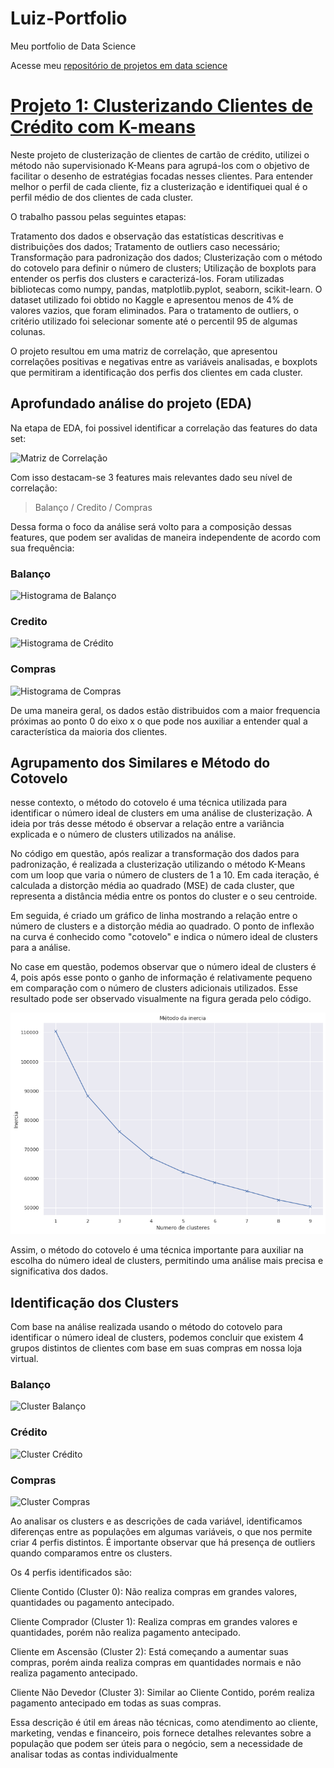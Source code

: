 # Luiz-Portfolio
Meu portfolio de Data Science

Acesse meu [repositório de projetos em data science](https://github.com/Luiz-Faro/Projetos-Data-Science)

# [Projeto 1: Clusterizando Clientes de Crédito com K-means](https://github.com/Luiz-Faro/Projetos-Data-Science/blob/main/Clustering_Kmeans-checkpoint.ipynb)

Neste projeto de clusterização de clientes de cartão de crédito, utilizei o método não supervisionado K-Means para agrupá-los com o objetivo de facilitar o desenho de estratégias focadas nesses clientes. Para entender melhor o perfil de cada cliente, fiz a clusterização e identifiquei qual é o perfil médio de dos clientes de cada cluster.

O trabalho passou pelas seguintes etapas:

Tratamento dos dados e observação das estatísticas descritivas e distribuições dos dados;
Tratamento de outliers caso necessário;
Transformação para padronização dos dados;
Clusterização com o método do cotovelo para definir o número de clusters;
Utilização de boxplots para entender os perfis dos clusters e caracterizá-los.
Foram utilizadas bibliotecas como numpy, pandas, matplotlib.pyplot, seaborn, scikit-learn. O dataset utilizado foi obtido no Kaggle e apresentou menos de 4% de valores vazios, que foram eliminados. Para o tratamento de outliers, o critério utilizado foi selecionar somente até o percentil 95 de algumas colunas.

O projeto resultou em uma matriz de correlação, que apresentou correlações positivas e negativas entre as variáveis analisadas, e boxplots que permitiram a identificação dos perfis dos clientes em cada cluster.

## Aprofundado análise do projeto (EDA)

Na etapa de EDA, foi possivel identificar a correlação das features do data set: 

![Matriz de Correlação](../Imagens/Matriz%20Cor.png)

Com isso destacam-se 3 features mais relevantes dado seu nível de correlação: 
> Balanço /
> Credito /
> Compras

Dessa forma o foco da análise será volto para a composição dessas features, que podem ser avalidas de maneira independente de acordo com sua frequência: 

### Balanço
![Histograma de Balanço](../Imagens/Hist%20Balance.png)

### Credito
![Histograma de Crédito](../Imagens/Hist%20Credit%20Limit.png)

### Compras
![Histograma de Compras](../Imagens/Hist%20Purchase.png)

De uma maneira geral, os dados estão distribuidos com a maior frequencia próximas ao ponto 0 do eixo x o que pode nos auxiliar a entender qual a característica da maioria dos clientes. 

## Agrupamento dos Similares e Método do Cotovelo 

nesse contexto, o método do cotovelo é uma técnica utilizada para identificar o número ideal de clusters em uma análise de clusterização. A ideia por trás desse método é observar a relação entre a variância explicada e o número de clusters utilizados na análise.

No código em questão, após realizar a transformação dos dados para padronização, é realizada a clusterização utilizando o método K-Means com um loop que varia o número de clusters de 1 a 10. Em cada iteração, é calculada a distorção média ao quadrado (MSE) de cada cluster, que representa a distância média entre os pontos do cluster e o seu centroide.

Em seguida, é criado um gráfico de linha mostrando a relação entre o número de clusters e a distorção média ao quadrado. O ponto de inflexão na curva é conhecido como "cotovelo" e indica o número ideal de clusters para a análise.

No case em questão, podemos observar que o número ideal de clusters é 4, pois após esse ponto o ganho de informação é relativamente pequeno em comparação com o número de clusters adicionais utilizados. Esse resultado pode ser observado visualmente na figura gerada pelo código.

![Método de cotovelos](/Imagens/Cotovelo%20K%20means.png)

Assim, o método do cotovelo é uma técnica importante para auxiliar na escolha do número ideal de clusters, permitindo uma análise mais precisa e significativa dos dados.

## Identificação dos Clusters

Com base na análise realizada usando o método do cotovelo para identificar o número ideal de clusters, podemos concluir que existem 4 grupos distintos de clientes com base em suas compras em nossa loja virtual.

### Balanço
![Cluster Balanço](../Imagens/Clusters%20Balance.png)

### Crédito
![Cluster Crédito](../Imagens/Clusters%20Credit%20Limit.png)

### Compras
![Cluster Compras](../Imagens/Clusters%20Purchase.png)

Ao analisar os clusters e as descrições de cada variável, identificamos diferenças entre as populações em algumas variáveis, o que nos permite criar 4 perfis distintos. É importante observar que há presença de outliers quando comparamos entre os clusters.

Os 4 perfis identificados são:

Cliente Contido (Cluster 0): Não realiza compras em grandes valores, quantidades ou pagamento antecipado.

Cliente Comprador (Cluster 1): Realiza compras em grandes valores e quantidades, porém não realiza pagamento antecipado.

Cliente em Ascensão (Cluster 2): Está começando a aumentar suas compras, porém ainda realiza compras em quantidades normais e não realiza pagamento antecipado.

Cliente Não Devedor (Cluster 3): Similar ao Cliente Contido, porém realiza pagamento antecipado em todas as suas compras.

Essa descrição é útil em áreas não técnicas, como atendimento ao cliente, marketing, vendas e financeiro, pois fornece detalhes relevantes sobre a população que podem ser úteis para o negócio, sem a necessidade de analisar todas as contas individualmente

